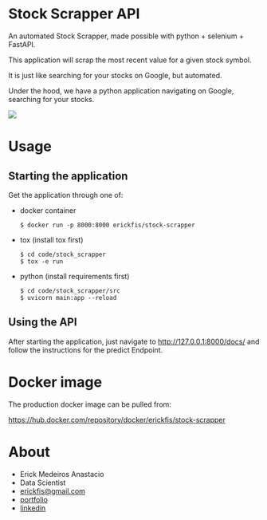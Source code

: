 # Stock Scrapper API

An automated Stock Scrapper, made possible with python + selenium + FastAPI.

This application will scrap the most recent value for a given stock symbol.

It is just like searching for your stocks on Google, but automated.

Under the hood, we have a python application navigating on Google, searching for your stocks.


![](doc_screen.PNG)


# Usage

## Starting the application

Get the application through one of:

- docker container

      $ docker run -p 8000:8000 erickfis/stock-scrapper

- tox (install tox first)

      $ cd code/stock_scrapper
      $ tox -e run


- python (install requirements first)

      $ cd code/stock_scrapper/src
      $ uvicorn main:app --reload


## Using the API

After starting the application, just navigate to http://127.0.0.1:8000/docs/ and follow the instructions for the predict Endpoint.

# Docker image

The production docker image can be pulled from:

https://hub.docker.com/repository/docker/erickfis/stock-scrapper


# About

- Erick Medeiros Anastacio
- Data Scientist
- erickfis@gmail.com
- [portfolio](https://erickfis.github.io/portfolio/)
- [linkedin](https://www.linkedin.com/in/erick-medeiros-anast%C3%A1cio-15241717/)
